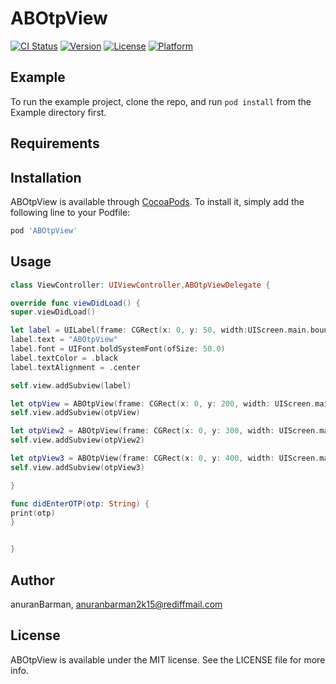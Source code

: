 # ABOtpView

[![CI Status](https://img.shields.io/travis/anuranBarman/ABOtpView.svg?style=flat)](https://travis-ci.org/anuranBarman/ABOtpView)
[![Version](https://img.shields.io/cocoapods/v/ABOtpView.svg?style=flat)](https://cocoapods.org/pods/ABOtpView)
[![License](https://img.shields.io/cocoapods/l/ABOtpView.svg?style=flat)](https://cocoapods.org/pods/ABOtpView)
[![Platform](https://img.shields.io/cocoapods/p/ABOtpView.svg?style=flat)](https://cocoapods.org/pods/ABOtpView)

## Example

To run the example project, clone the repo, and run `pod install` from the Example directory first.

## Requirements

## Installation

ABOtpView is available through [CocoaPods](https://cocoapods.org). To install
it, simply add the following line to your Podfile:

```ruby
pod 'ABOtpView'
```

## Usage

```swift
class ViewController: UIViewController,ABOtpViewDelegate {

override func viewDidLoad() {
super.viewDidLoad()

let label = UILabel(frame: CGRect(x: 0, y: 50, width:UIScreen.main.bounds.size.width, height: 60))
label.text = "ABOtpView"
label.font = UIFont.boldSystemFont(ofSize: 50.0)
label.textColor = .black
label.textAlignment = .center

self.view.addSubview(label)

let otpView = ABOtpView(frame: CGRect(x: 0, y: 200, width: UIScreen.main.bounds.size.width, height: 60), numberOfDigits: 6, borderType: .ROUND, borderColor: .blue,delegate:self)
self.view.addSubview(otpView)

let otpView2 = ABOtpView(frame: CGRect(x: 0, y: 300, width: UIScreen.main.bounds.size.width, height: 60), numberOfDigits: 4, borderType: .SEMI_ROUND, borderColor: .red,delegate:self)
self.view.addSubview(otpView2)

let otpView3 = ABOtpView(frame: CGRect(x: 0, y: 400, width: UIScreen.main.bounds.size.width, height: 60), numberOfDigits: 5, borderType: .SQUARE, borderColor: .black,delegate:self)
self.view.addSubview(otpView3)

}

func didEnterOTP(otp: String) {
print(otp)
}


}

```


## Author

anuranBarman, anuranbarman2k15@rediffmail.com

## License

ABOtpView is available under the MIT license. See the LICENSE file for more info.
